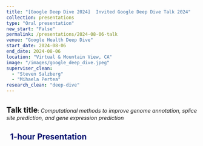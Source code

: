 ```yaml
---
title: "[Google Deep Dive 2024]  Invited Google Deep Dive Talk 2024"
collection: presentations
type: "Oral presentation"
new_start: "False"
permalink: /presentations/2024-08-06-talk
venue: "Google Health Deep Dive"
start_date: 2024-08-06
end_date: 2024-08-06
location: "Virtual & Mountain View, CA"
image: "/images/google_deep_dive.jpeg"
superviser_clean:
  - "Steven Salzberg"
  - "Mihaela Pertea"
research_clean: "deep-dive"
---
```


<br>
<b style="font-size:15pt">Talk title</b>: <i>Computational methods to improve genome
annotation, splice site prediction, and gene
expression prediction</i>

<h2 style="color: #000f70"> <i class="fas fa-dot-circle" style="font-size:18px;"></i> &nbsp;&nbsp;1-hour Presentation </h2>
